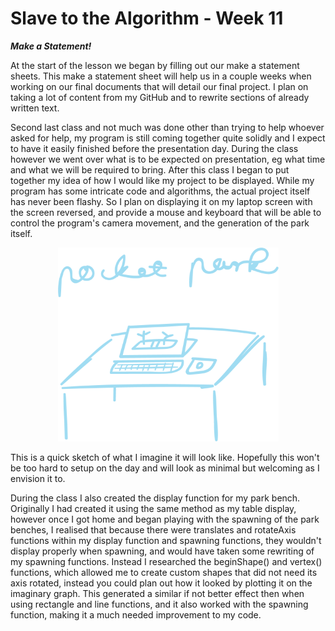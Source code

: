 # Slave to the Algorithm - Week 11

__*Make a Statement!*__

At the start of the lesson we began by filling out our make a statement sheets. This make a statement sheet will help us in a couple weeks when working on our final documents that will detail our final project. I plan on taking a lot of content from my GitHub and to rewrite sections of already written text.

Second last class and not much was done other than trying to help whoever asked for help, my program is still coming together quite solidly and I expect to have it easily finished before the presentation day. During the class however we went over what is to be expected on presentation, eg what time and what we will be required to bring. After this class I began to put together my idea of how I would like my project to be displayed. While my program has some intricate code and algorithms, the actual project itself has never been flashy. So I plan on displaying it on my laptop screen with the screen reversed, and provide a mouse and keyboard that will be able to control the program's camera movement, and the generation of the park itself.

<p align="center">
<img width="353" height="310" src="https://github.com/Dropboy/Slave-to-the-Algorithm/blob/Journal/Images%20and%20Resources/Week%2011/Exhibition%20display.png">

This is a quick sketch of what I imagine it will look like. Hopefully this won't be too hard to setup on the day and will look as minimal but welcoming as I envision it to.

During the class I also created the display function for my park bench. Originally I had created it using the same method as my table display, however once I got home and began playing with the spawning of the park benches, I realised that because there were translates and rotateAxis functions within my display function and spawning functions, they wouldn't display properly when spawning, and would have taken some rewriting of my spawning functions. Instead I researched the beginShape() and vertex() functions, which allowed me to create custom shapes that did not need its axis rotated, instead you could plan out how it looked by plotting it on the imaginary graph. This generated a similar if not better effect then when using rectangle and line functions, and it also worked with the spawning function, making it a much needed improvement to my code.
